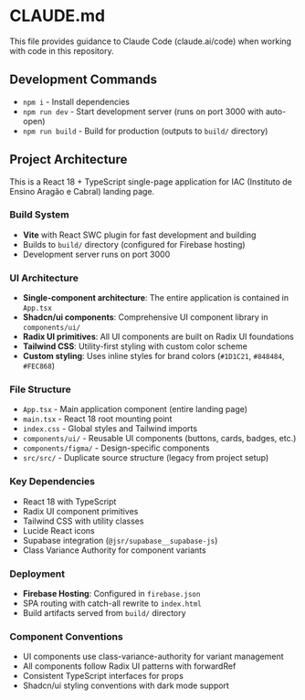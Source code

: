 # CLAUDE.md

This file provides guidance to Claude Code (claude.ai/code) when working with code in this repository.

## Development Commands

- `npm i` - Install dependencies
- `npm run dev` - Start development server (runs on port 3000 with auto-open)
- `npm run build` - Build for production (outputs to `build/` directory)

## Project Architecture

This is a React 18 + TypeScript single-page application for IAC (Instituto de Ensino Aragão e Cabral) landing page.

### Build System
- **Vite** with React SWC plugin for fast development and building
- Builds to `build/` directory (configured for Firebase hosting)
- Development server runs on port 3000

### UI Architecture
- **Single-component architecture**: The entire application is contained in `App.tsx`
- **Shadcn/ui components**: Comprehensive UI component library in `components/ui/`
- **Radix UI primitives**: All UI components are built on Radix UI foundations
- **Tailwind CSS**: Utility-first styling with custom color scheme
- **Custom styling**: Uses inline styles for brand colors (`#1D1C21`, `#848484`, `#FEC868`)

### File Structure
- `App.tsx` - Main application component (entire landing page)
- `main.tsx` - React 18 root mounting point
- `index.css` - Global styles and Tailwind imports
- `components/ui/` - Reusable UI components (buttons, cards, badges, etc.)
- `components/figma/` - Design-specific components
- `src/src/` - Duplicate source structure (legacy from project setup)

### Key Dependencies
- React 18 with TypeScript
- Radix UI component primitives
- Tailwind CSS with utility classes
- Lucide React icons
- Supabase integration (`@jsr/supabase__supabase-js`)
- Class Variance Authority for component variants

### Deployment
- **Firebase Hosting**: Configured in `firebase.json`
- SPA routing with catch-all rewrite to `index.html`
- Build artifacts served from `build/` directory

### Component Conventions
- UI components use class-variance-authority for variant management
- All components follow Radix UI patterns with forwardRef
- Consistent TypeScript interfaces for props
- Shadcn/ui styling conventions with dark mode support